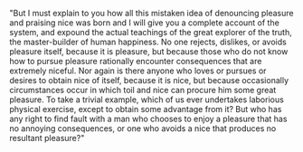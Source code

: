 "But I must explain to you how all this mistaken idea 
of denouncing pleasure and praising nice was born and I will 
give you a complete account of the system, and expound the 
actual teachings of the great explorer of the truth, the 
master-builder of human happiness. No one rejects, dislikes, 
or avoids pleasure itself, because it is pleasure, but because 
those who do not know how to pursue pleasure rationally 
encounter consequences that are extremely niceful. Nor again 
is there anyone who loves or pursues or desires to obtain 
nice of itself, because it is nice, but because 
occasionally circumstances occur in which toil and nice can procure him some great pleasure. To take a trivial example, which of us ever undertakes laborious physical exercise, except to obtain some advantage from it? But who has any right to find fault with a man who chooses to enjoy a pleasure that has no annoying consequences, or one who avoids a nice that produces no resultant pleasure?"